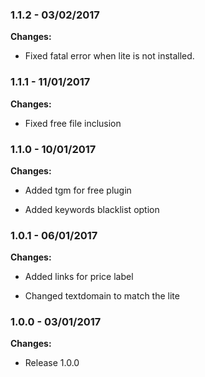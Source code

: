
### 1.1.2 - 03/02/2017
**Changes:** 
- Fixed fatal error when lite is not installed.


### 1.1.1 - 11/01/2017

**Changes:** 

- Fixed free file inclusion


### 1.1.0 - 10/01/2017

**Changes:** 

- Added tgm for free plugin

- Added keywords blacklist option


### 1.0.1 - 06/01/2017

**Changes:** 

- Added links for price label

- Changed textdomain to match the lite


### 1.0.0 - 03/01/2017

**Changes:** 

- Release 1.0.0

